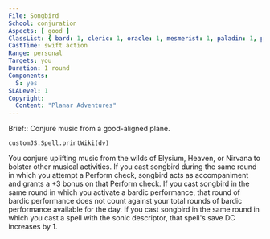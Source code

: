 ```yaml
---
File: Songbird
School: conjuration
Aspects: [ good ]
ClassList: { bard: 1, cleric: 1, oracle: 1, mesmerist: 1, paladin: 1, psychic: 1, sorcerer: 1, wizard: 1 }
CastTime: swift action
Range: personal
Targets: you
Duration: 1 round
Components:
  S: yes
SLALevel: 1
Copyright:
  Content: "Planar Adventures"
---
```

Brief:: Conjure music from a good-aligned plane.

```dataviewjs
customJS.Spell.printWiki(dv)
```

You conjure uplifting music from the wilds of Elysium, Heaven, or Nirvana to bolster other musical activities.  If you cast songbird during the same round in which you attempt a Perform check, songbird acts as accompaniment and grants a +3 bonus on that Perform check.  If you cast songbird in the same round in which you activate a bardic performance, that round of bardic performance does not count against your total rounds of bardic performance available for the day.  If you cast songbird in the same round in which you cast a spell with the sonic descriptor, that spell's save DC increases by 1.
